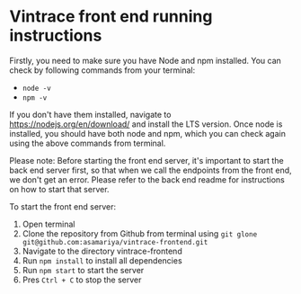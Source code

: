 # Vintrace front end running instructions

Firstly, you need to make sure you have Node and npm installed. You can check by following commands from your terminal:

+ `node -v`
+ `npm -v`

If you don't have them installed, navigate to https://nodejs.org/en/download/ and install the LTS version. Once node is installed, you should have both node and npm, which you can check again using the above commands from terminal.

Please note: Before starting the front end server, it's important to start the back end server first, so that when we call the endpoints from the front end, we don't get an error. Please refer to the back end readme for instructions on how to start that server. 

To start the front end server:

1. Open terminal
2. Clone the repository from Github from terminal using `git glone git@github.com:asamariya/vintrace-frontend.git`
3. Navigate to the directory vintrace-frontend
4. Run `npm install`  to install all dependencies
5. Run `npm start` to start the server
6. Pres `Ctrl + C` to stop the server


